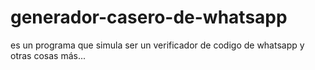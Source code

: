# generador-casero-de-whatsapp
es un programa que simula ser un verificador de codigo de whatsapp y otras cosas más...
